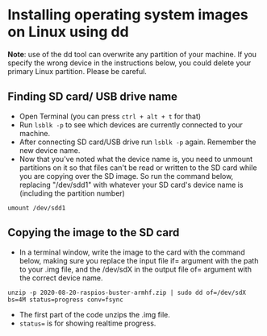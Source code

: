 # Installing operating system images on Linux using dd

**Note**: use of the dd tool can overwrite any partition of your machine. If you specify the wrong device in the instructions below, you could delete your primary Linux partition. Please be careful.

## Finding SD card/ USB drive name
- Open Terminal (you can press `ctrl + alt + t` for that)
- Run `lsblk -p` to see which devices are currently connected to your machine.
- After connecting SD card/USB drive run `lsblk -p` again. Remember the new device name.
- Now that you've noted what the device name is, you need to unmount partitions on it so that files can't be read or written to the SD card while you are copying over the SD image. So run the command below, replacing "/dev/sdd1" with whatever your SD card's device name is (including the partition number)
```
umount /dev/sdd1
```

## Copying the image to the SD card

- In a terminal window, write the image to the card with the command below, making sure you replace the input file if= argument with the path to your .img file, and the /dev/sdX in the output file of= argument with the correct device name. 
```
unzip -p 2020-08-20-raspios-buster-armhf.zip | sudo dd of=/dev/sdX bs=4M status=progress conv=fsync
```

- The first part of the code unzips the .img file.
- `status=` is for showing realtime progress.
